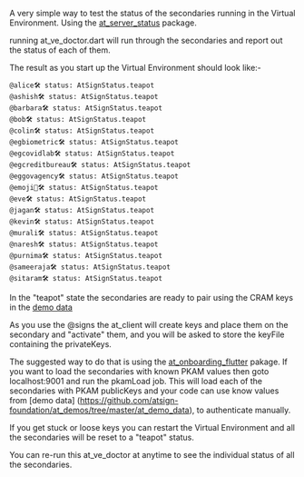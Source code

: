A very simple way to test the status of the secondaries running in the Virtual Environment.
 Using the [at_server_status](https://pub.dev/packages/at_server_status) package.

running at_ve_doctor.dart will run through the secondaries and report out the status of each of them.

The result as you start up the Virtual Environment should look like:- 

````
@alice🛠 status: AtSignStatus.teapot
@ashish🛠 status: AtSignStatus.teapot
@barbara🛠 status: AtSignStatus.teapot
@bob🛠 status: AtSignStatus.teapot
@colin🛠 status: AtSignStatus.teapot
@egbiometric🛠 status: AtSignStatus.teapot
@egcovidlab🛠 status: AtSignStatus.teapot
@egcreditbureau🛠 status: AtSignStatus.teapot
@eggovagency🛠 status: AtSignStatus.teapot
@emoji🦄🛠 status: AtSignStatus.teapot
@eve🛠 status: AtSignStatus.teapot
@jagan🛠 status: AtSignStatus.teapot
@kevin🛠 status: AtSignStatus.teapot
@murali🛠 status: AtSignStatus.teapot
@naresh🛠 status: AtSignStatus.teapot
@purnima🛠 status: AtSignStatus.teapot
@sameeraja🛠 status: AtSignStatus.teapot
@sitaram🛠 status: AtSignStatus.teapot
````
In the "teapot" state the secondaries are ready to pair using the CRAM keys in the [demo data](https://github.com/atsign-foundation/at_demos/tree/master/at_demo_data)

As you use the @signs the at_client will create keys and place them on the secondary and "activate" them, and you will be asked to store the keyFile containing the privateKeys.

The suggested way to do that is using the [at_onboarding_flutter](https://pub.dev/packages/at_onboarding_flutter)
 pakage.
If you want to load the secondaries with known PKAM values then goto localhost:9001 and run the pkamLoad job. This will load each of the secondaries with PKAM publicKeys and your code can use know values from [demo data] (https://github.com/atsign-foundation/at_demos/tree/master/at_demo_data), to authenticate manually.

If you get stuck or loose keys you can restart the Virtual Environment and all the secondaries will be reset to a "teapot" status.

You can re-run this at_ve_doctor at anytime to see the individual status of all the secondaries. 
